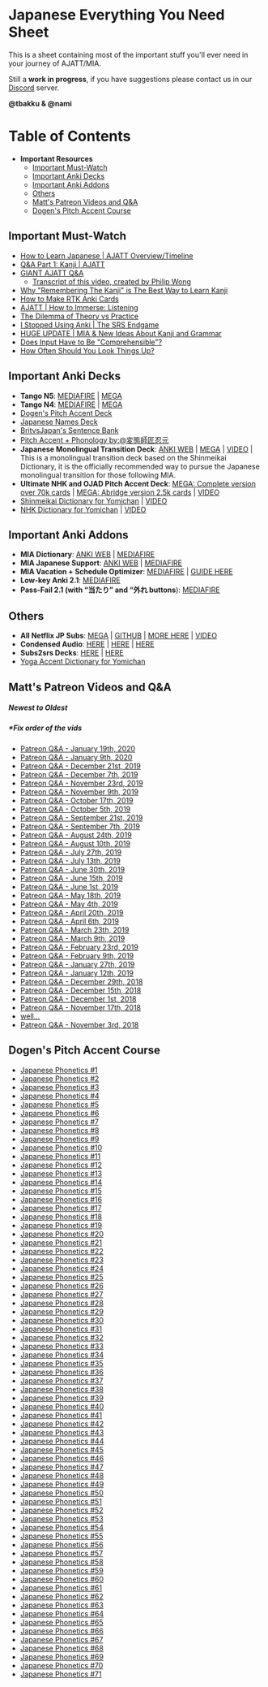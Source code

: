 # Japanese Everything You Need Sheet

This is a sheet containing most of the important stuff you'll ever need in your journey of AJATT/MIA.

Still a **work in progress**, if you have suggestions please contact us in our [Discord](https://discord.gg/bMmcG9) server.

**@tbakku & @nami**

# Table of Contents

<!-- TOC -->

- **Important Resources**
  - [Important Must-Watch](#important-must-watch)
  - [Important Anki Decks](#important-anki-decks)
  - [Important Anki Addons](#important-anki-addons)
  - [Others](#others)
  - [Matt's Patreon Videos and Q&A](#matts-patreon-videos-and-qa)
  - [Dogen's Pitch Accent Course](#dogens-pitch-accent-course)
  
<!-- /TOC -->

## Important Must-Watch 
- [How to Learn Japanese | AJATT Overview/Timeline](https://www.youtube.com/watch?v=9PdPOxiWWuU)
- [Q&A Part 1: Kanji | AJATT](https://www.youtube.com/watch?v=ojOUmjJaJRI)
- [GIANT AJATT Q&A](https://www.youtube.com/watch?v=3YTVX7J-zjI)
  - [Transcript of this video, created by Philip Wong](http://www.mediafire.com/file/3iidlccz3s6kv29/Giant+AJATT+Q%26A.docx)
- [Why "Remembering The Kanji" is The Best Way to Learn Kanji](https://www.youtube.com/watch?v=TgRte6oSoF8V)
- [How to Make RTK Anki Cards](https://www.youtube.com/watch?v=8wZZ6rkMDeE)
- [AJATT | How to Immerse: Listening](https://www.youtube.com/watch?v=SSWabajK1Sc)
- [The Dilemma of Theory vs Practice](https://www.youtube.com/watch?v=UHAa0mFOsYM)
- [I Stopped Using Anki | The SRS Endgame](https://www.youtube.com/watch?v=u3sqHvdpBwM)
- [HUGE UPDATE | MIA & New Ideas About Kanji and Grammar](https://www.youtube.com/watch?v=EaCYzV2S3LU)
- [Does Input Have to Be "Comprehensible"?](https://www.youtube.com/watch?v=yeOmc1nRGG4)
- [How Often Should You Look Things Up?](https://www.youtube.com/watch?v=3mAdzPcxBio)

## Important Anki Decks 
- **Tango N5**: [MEDIAFIRE](https://www.mediafire.com/file/dfz1m9bvks7ks6d/MIA_Tango_N5.apkg/file) | [MEGA](https://mega.nz/#!bpdEEAAY!tmVWyTI880Et5PhjA7YCHZQ9i10aC_PvLZtJe0E8fLo) 
- **Tango N4**: [MEDIAFIRE](https://www.mediafire.com/file/8r8swsrnhydc3f8/MIA_Tango_N4.apkg/file) | [MEGA]() 
- [Dogen's Pitch Accent Deck](https://t.co/OSxRsvdluG)
- [Japanese Names Deck](https://cdn.discordapp.com/attachments/499693599773032449/615989886444503049/japanese_names.apkg)
- [BritvsJapan's Sentence Bank](https://www.mediafire.com/folder/h88cb94x24n4i/Sentence_Bank)
- [Pitch Accent + Phonology by:@変態師匠忍元](https://ankiweb.net/shared/info/273508296)
- **Japanese Monolingual Transition Deck**: [ANKI WEB](https://ankiweb.net/shared/info/455495608) | [MEGA](https://mega.nz/#!p5EAEazb!dzK1TnhRjq5t8xMbvKPct5y5jqA0TlGtyiY1JmIXYik) | [VIDEO](https://youtu.be/ORy7JDrMqlA) | This is a monolingual transition deck based on the Shinmeikai Dictionary, it is the officially recommended way to pursue the Japanese monolingual transition for those following MIA.
- **Ultimate NHK and OJAD Pitch Accent Deck**: [MEGA: Complete version over 70k cards](https://mega.nz/#!s51QjSjY!o_FvQE64JNdjrRzhVL2wdyb3XAUGMsaGmL_DnfwVNAw) | [MEGA: Abridge version 2.5k cards](https://mega.nz/#!kksQhCzL!hVYsLGoTRH_Ljm5e8G9tHlvYWZazP5x59fvE89-ynzI) | [VIDEO](https://www.youtube.com/watch?v=Lsi3RoRqXVU&feature=youtu.be)
- [Shinmeikai Dictionary for Yomichan](https://mega.nz/#!A5cRxIpY!fcCGZyWX6cZoFYwKoKzbdHnxm_S86WM3PSbDA4ifKUM) | [VIDEO](https://www.youtube.com/watch?v=yExI-Q_kQNg)
- [NHK Dictionary for Yomichan](https://mega.nz/#!F8sgSCyA!OqxBf_yyX5lA6omtdie2iwELxxDrwYChA2qrHfStzoY) | [VIDEO](https://youtu.be/wf1cpUjf3MA)

## Important Anki Addons

- **MIA Dictionary**: [ANKI WEB](https://ankiweb.net/shared/info/1655992655) | [MEDIAFIRE](http://www.mediafire.com/file/xhz9s6dt7d0xt4l/MIADictionary.zip/file)
- **MIA Japanese Support**: [ANKI WEB](https://ankiweb.net/shared/info/278530045) | [MEDIAFIRE](http://www.mediafire.com/file/clnc7j27bn5e7l0/MIAJapaneseSupport.zip/file)
- **MIA Vacation + Schedule Optimizer**: [MEDIAFIRE](https://www.mediafire.com/file/xr130najfmpc65s/MIAVacation.zip/file) | [GUIDE HERE](https://www.youtube.com/watch?v=Dgu2dpoyA0g&feature=youtu.be)
- **Low-key Anki 2.1**: [MEDIAFIRE](https://www.mediafire.com/file/lzm3qli6bdh2ubw/Low-Key_Anki_2.1.zip/file)
- **Pass-Fail 2.1 (with “当たり” and “外れ buttons**): [MEDIAFIRE](https://www.mediafire.com/file/l4d63dqsw75urw9/PassFail_2.1_%2528JP%2529.zip/file)

## Others
- **All Netflix JP Subs**: [MEGA](https://mega.nz/#F!Yo8FhQBJ!Uoj0GbjA1RyiANp7NjHeVg) | [GITHUB](https://github.com/Matchoo95/JP-Subtitles) | [MORE HERE](https://itazuraneko.neocities.org/library/sub.html) | [VIDEO](https://www.youtube.com/watch?v=dTCRrquk8o8)
- **Condensed Audio**: [HERE](https://drive.google.com/drive/folders/1fqsc--ybDjxLLdJeGIxmQ3s-o4f2TIz8) | [HERE](https://www.mediafire.com/folder/ndeu7h9zjgf1l/MIA_Condensed_Audio) | [HERE](https://mega.nz/#F!AKwUTQQZ!MyrhiMmNmhemOGrR40bkow)
- **Subs2srs Decks**: [HERE](https://www.mediafire.com/folder/p17g5uk4phb41/User_Uploaded_Anki_Decks) | [HERE](https://www.mediafire.com/folder/h3c999hbd9r6m/subs2srs_decks) 
- [Yoga Accent Dictionary for Yomichan](https://cdn.discordapp.com/attachments/577990091163697157/578025800641806339/CompiledAccentsYomichan.zip)


## Matt's Patreon Videos and Q&A
##### Newest to Oldest

##### *Fix order of the vids

- [Patreon Q&A - January 19th, 2020](https://www.youtube.com/watch?v=kyVaIZlGxc8&feature=emb_logo)
- [Patreon Q&A - January 9th, 2020](https://www.youtube.com/watch?v=o25GTybLyBM)
- [Patreon Q&A - December 21st, 2019](https://www.youtube.com/watch?v=QXoqZM8shY4&list=PLVE-MNqpNYKCMruiWe0fYlbV7h7hhHOQ5&index=4&t=0s)
- [Patreon Q&A - December 7th, 2019](https://www.youtube.com/watch?v=Pay6T0nY-Nc&list=PLVE-MNqpNYKCMruiWe0fYlbV7h7hhHOQ5&index=10&t=0s)
- [Patreon Q&A - November 23rd, 2019](https://www.youtube.com/watch?v=E1FV6pCjJBw&list=PLVE-MNqpNYKCMruiWe0fYlbV7h7hhHOQ5&index=20&t=0s)
- [Patreon Q&A - November 9th, 2019](https://www.youtube.com/watch?v=IDcDPS5mg4c&list=PLVE-MNqpNYKCMruiWe0fYlbV7h7hhHOQ5&index=21&t=0s)
- [Patreon Q&A - October 17th, 2019](https://www.youtube.com/watch?v=jwuXNiizUvY&list=PLVE-MNqpNYKCMruiWe0fYlbV7h7hhHOQ5&index=22&t=0s)
- [Patreon Q&A - October 5th, 2019](https://www.youtube.com/watch?v=LQyscxuHUhs&list=PLVE-MNqpNYKCMruiWe0fYlbV7h7hhHOQ5&index=23&t=0s)
- [Patreon Q&A - September 21st, 2019](https://www.youtube.com/watch?v=Vr9ZHrsRi7A&list=PLVEMNqpNYKCMruiWe0fYlbV7h7hhHOQ5&index=24&t=0s)
- [Patreon Q&A - September 7th, 2019](https://www.youtube.com/watch?v=fm_O2I3i2nE&list=PLVE-MNqpNYKCMruiWe0fYlbV7h7hhHOQ5&index=25&t=0s)
- [Patreon Q&A - August 24th, 2019](https://www.youtube.com/watch?v=o9cErhwlxrg&list=PLVE-MNqpNYKCMruiWe0fYlbV7h7hhHOQ5&index=26&t=0s)
- [Patreon Q&A - August 10th, 2019](https://www.youtube.com/watch?v=m5TPr1xo8jE&list=PLVE-MNqpNYKCMruiWe0fYlbV7h7hhHOQ5&index=28&t=0s)
- [Patreon Q&A - July 27th, 2019](https://www.youtube.com/watch?v=KsdDrImkgtU&list=PLVE-MNqpNYKCMruiWe0fYlbV7h7hhHOQ5&index=29&t=0s)
- [Patreon Q&A - July 13th, 2019](https://www.youtube.com/watch?v=Q2DSYhjf5-0&list=PLVE-MNqpNYKCMruiWe0fYlbV7h7hhHOQ5&index=31&t=0s)
- [Patreon Q&A - June 30th, 2019](https://www.youtube.com/watch?v=0BKlU_qkwzs&list=PLVE-MNqpNYKCMruiWe0fYlbV7h7hhHOQ5&index=32&t=0s)
- [Patreon Q&A - June 15th, 2019](https://www.youtube.com/watch?v=IzNiFmJyTOg&list=PLVE-MNqpNYKCMruiWe0fYlbV7h7hhHOQ5&index=34&t=0s)
- [Patreon Q&A - June 1st, 2019](https://www.youtube.com/watch?v=wz4O27VdrqA&list=PLVE-MNqpNYKCMruiWe0fYlbV7h7hhHOQ5&index=35&t=0s)
- [Patreon Q&A - May 18th, 2019](https://www.youtube.com/watch?v=v7m33V-11Eg&list=PLVE-MNqpNYKCMruiWe0fYlbV7h7hhHOQ5&index=39&t=0s)
- [Patreon Q&A - May 4th, 2019](https://www.youtube.com/watch?v=XsGpakdBzZA&list=PLVE-MNqpNYKCMruiWe0fYlbV7h7hhHOQ5&index=42&t=0s)
- [Patreon Q&A - April 20th, 2019](https://www.youtube.com/watch?v=uvvDK6RduSM&list=PLVE-MNqpNYKCMruiWe0fYlbV7h7hhHOQ5&index=44&t=0s)
- [Patreon Q&A - April 6th, 2019](https://www.youtube.com/watch?v=aSNYi_oJ79U&list=PLVE-MNqpNYKCMruiWe0fYlbV7h7hhHOQ5&index=46&t=0s)
- [Patreon Q&A - March 23th, 2019](https://www.youtube.com/watch?v=p3i1Cni7Z3A&list=PLVE-MNqpNYKCMruiWe0fYlbV7h7hhHOQ5&index=48&t=0s)
- [Patreon Q&A - March 9th, 2019](https://www.youtube.com/watch?v=kQz21q26l6E&list=PLVE-MNqpNYKCMruiWe0fYlbV7h7hhHOQ5&index=55&t=0s)
- [Patreon Q&A - February 23rd, 2019](https://www.youtube.com/watch?v=a3vcY97gsbU&list=PLVE-MNqpNYKCMruiWe0fYlbV7h7hhHOQ5&index=56&t=0s)
- [Patreon Q&A - February 9th, 2019](https://www.youtube.com/watch?v=yGbVrzr27B8&list=PLVE-MNqpNYKCMruiWe0fYlbV7h7hhHOQ5&index=58&t=0s)
- [Patreon Q&A - January 27th, 2019](https://www.youtube.com/watch?v=B6YVz_vz_38&list=PLVE-MNqpNYKCMruiWe0fYlbV7h7hhHOQ5&index=59&t=0s)
- [Patreon Q&A - January 12th, 2019](https://www.youtube.com/watch?v=WRBd83_f9DA&list=PLVE-MNqpNYKCMruiWe0fYlbV7h7hhHOQ5&index=60&t=0s)
- [Patreon Q&A - December 29th, 2018](https://www.youtube.com/watch?v=g2h5vB8mIzc&list=PLVE-MNqpNYKCMruiWe0fYlbV7h7hhHOQ5&index=61&t=0s)
- [Patreon Q&A - December 15th, 2018](https://www.youtube.com/watch?v=nGi5PacIbU8&list=PLVE-MNqpNYKCMruiWe0fYlbV7h7hhHOQ5&index=62&t=0s)
- [Patreon Q&A - December 1st, 2018](https://www.youtube.com/watch?v=5hktXqaYl80&list=PLVE-MNqpNYKCMruiWe0fYlbV7h7hhHOQ5&index=63&t=0s)
- [Patreon Q&A - November 17th, 2018](https://www.youtube.com/watch?v=sWL6w-GqPmo&list=PLVE-MNqpNYKCMruiWe0fYlbV7h7hhHOQ5&index=64&t=0s)
- [well...](https://www.youtube.com/watch?v=hDrl-4spqko&list=PLVE-MNqpNYKCMruiWe0fYlbV7h7hhHOQ5&index=65&t=0s)
- [Patreon Q&A - November 3rd, 2018](https://www.youtube.com/watch?v=Pay6T0nY-Nc&list=PLVE-MNqpNYKCMruiWe0fYlbV7h7hhHOQ5&index=10&t=0s)


## Dogen's Pitch Accent Course
- [Japanese Phonetics #1](https://www.youtube.com/watch?v=jakXVEUTT48&feature=youtu.be)
- [Japanese Phonetics #2](https://www.youtube.com/watch?v=3SiBj75Dd0I)
- [Japanese Phonetics #3](https://www.youtube.com/watch?v=I_s6QqmJd7k)
- [Japanese Phonetics #4](https://www.youtube.com/watch?v=fNJL2x6VNLA&feature=youtu.be)
- [Japanese Phonetics #5](https://youtu.be/1SI6VDJ8KM4)
- [Japanese Phonetics #6](https://www.youtube.com/watch?v=hqaXCgrgu0k&feature=youtu.be)
- [Japanese Phonetics #7](https://www.youtube.com/watch?v=botoQB1A0zU&feature=youtu.be)
- [Japanese Phonetics #8](https://www.youtube.com/watch?v=xjMZFG9hLLk&feature=youtu.be )
- [Japanese Phonetics #9](https://www.youtube.com/watch?v=ssicBuGvqfU&feature=youtu.be)
- [Japanese Phonetics #10](https://www.youtube.com/watch?v=znVquNnBclg&feature=youtu.be)
- [Japanese Phonetics #11](https://www.youtube.com/watch?v=JznNwSjaBkc&feature=youtu.be)
- [Japanese Phonetics #12](https://youtu.be/xHwOvrv3_qA)
- [Japanese Phonetics #13](https://www.youtube.com/watch?v=8kR7ggalclM&feature=youtu.be)
- [Japanese Phonetics #14](https://www.youtube.com/watch?v=-ivtg3rIgAA&feature=youtu.be)
- [Japanese Phonetics #15](https://www.youtube.com/watch?v=uAfjKATWbw8&feature=youtu.be)
- [Japanese Phonetics #16](https://www.youtube.com/watch?v=Tk-0wI2df_M)
- [Japanese Phonetics #17](https://www.youtube.com/watch?v=vPdj59jdpPM&feature=youtu.be)
- [Japanese Phonetics #18](https://www.youtube.com/watch?v=t2NccwTDuXA&feature=youtu.be)
- [Japanese Phonetics #19](https://youtu.be/NgctUJ16R4g)
- [Japanese Phonetics #20](https://youtu.be/FIfe4zz4dJU)
- [Japanese Phonetics #21](https://youtu.be/sKqATeJRqzc)
- [Japanese Phonetics #22](https://youtu.be/o6RTY1_mWvM)
- [Japanese Phonetics #23](https://youtu.be/hKaxNIY925U)
- [Japanese Phonetics #24](https://youtu.be/ckn2q4Zr9sk)
- [Japanese Phonetics #25](https://www.youtube.com/watch?v=j3Z6zfR64pA)
- [Japanese Phonetics #26](https://youtu.be/Hvdg62lOgi8)
- [Japanese Phonetics #27](https://youtu.be/Hcvu9apVvdA)
- [Japanese Phonetics #28](https://youtu.be/zbB2ntVAQU4)
- [Japanese Phonetics #29](https://youtu.be/Nzlgu4CprvU)
- [Japanese Phonetics #30](https://youtu.be/sbWm4kl7Ock)
- [Japanese Phonetics #31](https://youtu.be/I3biZ2YwSk4)
- [Japanese Phonetics #32](https://youtu.be/n2EvCMkKqzM)
- [Japanese Phonetics #33](https://youtu.be/eH0hDYEGSkw)
- [Japanese Phonetics #34](https://youtu.be/a3N0ZCuQW_g)
- [Japanese Phonetics #35](https://youtu.be/z3AjPhADR3M)
- [Japanese Phonetics #36](https://youtu.be/SagIjGs2JOk)
- [Japanese Phonetics #37](https://youtu.be/NJrOjpg3TLs)
- [Japanese Phonetics #38](https://youtu.be/rOZ0wSkXlg0)
- [Japanese Phonetics #39](https://youtu.be/RpV_iewuevs)
- [Japanese Phonetics #40](https://youtu.be/ATmaam4SAF0)
- [Japanese Phonetics #41](https://youtu.be/Q9kG17RCX30)
- [Japanese Phonetics #42](https://www.youtube.com/watch?v=W8ruHWG164E&feature=youtu.be)
- [Japanese Phonetics #43](https://youtu.be/Yj_jWgNp7f8)
- [Japanese Phonetics #44](https://youtu.be/F85Sx0RhZZk)
- [Japanese Phonetics #45](https://youtu.be/usTJm36cKMQ)
- [Japanese Phonetics #46](https://youtu.be/PiN9Qa4tG_o)
- [Japanese Phonetics #47](https://youtu.be/aYs_6iLr21s)
- [Japanese Phonetics #48](https://youtu.be/3K6BwpbZww0)
- [Japanese Phonetics #49](https://youtu.be/hcbgr3UFZlw)
- [Japanese Phonetics #50](https://youtu.be/MBAWd5e_heA)
- [Japanese Phonetics #51](https://youtu.be/yGwFQS3-nrE)
- [Japanese Phonetics #52](https://youtu.be/GA9iM0GYbU8)
- [Japanese Phonetics #53](https://youtu.be/FkAbMsESSbc)
- [Japanese Phonetics #54](https://youtu.be/XmsS0ZYThcc)
- [Japanese Phonetics #55](https://youtu.be/qqB0Ppd2oOc)
- [Japanese Phonetics #56](https://youtu.be/OQaGRoeRkYk)
- [Japanese Phonetics #57](https://youtu.be/FXjTACnROnQ)
- [Japanese Phonetics #58](https://youtu.be/YWRMwfFctG4)
- [Japanese Phonetics #59](https://youtu.be/0F2Oc9FqxaM)
- [Japanese Phonetics #60](https://youtu.be/Q_G1Wq10AOY)
- [Japanese Phonetics #61](https://youtu.be/m5ZVDyESI9Q)
- [Japanese Phonetics #62](https://youtu.be/otCdlP2gDS8)
- [Japanese Phonetics #63](https://youtu.be/RNddp3Ms2BQ)
- [Japanese Phonetics #64](https://youtu.be/WjfX7yv17Nw)
- [Japanese Phonetics #65](https://youtu.be/qHVs1ibrFcg)
- [Japanese Phonetics #66](https://youtu.be/8ll-8vm-tVg)
- [Japanese Phonetics #67](https://youtu.be/CO98isQR5kk)
- [Japanese Phonetics #68](https://www.youtube.com/watch?v=angiWIMSlvw&feature=youtu.be)
- [Japanese Phonetics #69](https://youtu.be/qBrsl7o3qoE)
- [Japanese Phonetics #70](https://youtu.be/p_CziF6Qnnc)
- [Japanese Phonetics #71](https://youtu.be/gDVf-Nsmj1E)
		                                                                                                                                                                                                                                                                         
